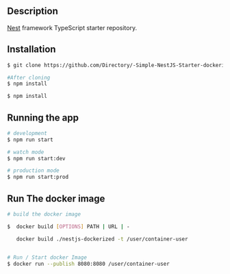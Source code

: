 

## Description

[Nest](https://github.com/nestjs/nest) framework TypeScript starter repository.

## Installation

```bash
$ git clone https://github.com/Directory/-Simple-NestJS-Starter-dockerized.git

#After cloning 
$ npm install

```

```bash
$ npm install
```

## Running the app

```bash
# development
$ npm run start

# watch mode
$ npm run start:dev

# production mode
$ npm run start:prod
```

## Run The docker image

```bash
# build the docker image

$  docker build [OPTIONS] PATH | URL | -

   docker build ./nestjs-dockerized -t /user/container-user


# Run / Start docker Image
$ docker run --publish 8080:8080 /user/container-user

